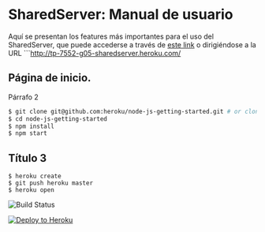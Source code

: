 # SharedServer: Manual de usuario

Aquí se presentan los features más importantes para el uso del SharedServer, que puede accederse a través de [este link](http://tp-7552-g05-sharedserver.heroku.com/) o dirigiéndose a la URL ```http://tp-7552-g05-sharedserver.heroku.com/

## Página de inicio.

Párrafo 2

```sh
$ git clone git@github.com:heroku/node-js-getting-started.git # or clone your own fork
$ cd node-js-getting-started
$ npm install
$ npm start
```

## Título 3

```
$ heroku create
$ git push heroku master
$ heroku open
```

![Build Status](https://travis-ci.org/FedeGB/7552-TDPII-SharedServer.svg?branch=master)

[![Deploy to Heroku](https://www.herokucdn.com/deploy/button.png)](https://heroku.com/deploy)

